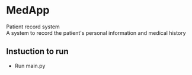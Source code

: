 # MedApp
Patient record system  
A system to record the patient's personal information and medical history

## Instuction to run
- Run main.py
